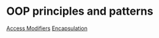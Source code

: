 # OOP principles and patterns

[Access Modifiers](https://github.com/M-krishna/OOP/tree/main/access_modifiers_python)
[Encapsulation](https://github.com/M-krishna/OOP/tree/main/encapsulation)
